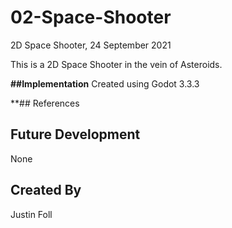 # 02-Space-Shooter
2D Space Shooter, 24 September 2021

This is a 2D Space Shooter in the vein of Asteroids.

**##Implementation**
Created using Godot 3.3.3

**## References

## Future Development
None

## Created By
Justin Foll


